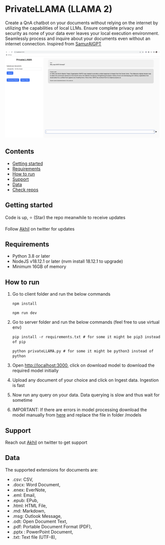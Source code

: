 # PrivateLLAMA (LLAMA 2)

Create a QnA chatbot on your documents without relying on the internet by utilizing the capabilities of local LLMs. Ensure complete privacy and security as none of your data ever leaves your local execution environment. Seamlessly process and inquire about your documents even without an internet connection. Inspired from [SamurAIGPT](https://github.com/SamurAIGPT)

<img width="948" alt="pgpt" src="screenshot.png">

## Contents

* [Getting started](#getting-started)
* [Requirements](#requirements)
* [How to run](#how-to-run)
* [Support](#support)
* [Data](#data)
* [Check repos](#check-repos)

## Getting started

Code is up, ⭐ (Star) the repo meanwhile to receive updates

Follow [Akhil](https://twitter.com/akhilkarun) on twitter for updates

## Requirements

* Python 3.8 or later
* NodeJS v18.12.1 or later (nvm install 18.12.1 to upgrade)
* Minimum 16GB of memory

## How to run

1. Go to client folder and run the below commands

   ```shell
   npm install   
   ```

   ```shell
   npm run dev
   ```

2. Go to server folder and run the below commands (feel free to use virtual env)

   ```shell
   pip install -r requirements.txt # for some it might be pip3 instead of pip
   ```

   ```shell
   python privateLLAMA.py # for some it might be python3 instead of python
   ```

3. Open <http://localhost:3000>, click on download model to download the required model initially

4. Upload any document of your choice and click on Ingest data. Ingestion is fast

5. Now run any query on your data. Data querying is slow and thus wait for sometime

6. IMPORTANT: If there are errors in model processing download the model manually from [here](https://huggingface.co/TheBloke/Llama-2-7B-GGML/blob/main/llama-2-7b.ggmlv3.q2_K.bin) and replace the file in folder /models 


## Support

Reach out [Akhil](https://twitter.com/akhilkarun) on twitter to get support

## Data

The supported extensions for documents are:

* .csv: CSV,
* .docx: Word Document,
* .enex: EverNote,
* .eml: Email,
* .epub: EPub,
* .html: HTML File,
* .md: Markdown,
* .msg: Outlook Message,
* .odt: Open Document Text,
* .pdf: Portable Document Format (PDF),
* .pptx : PowerPoint Document,
* .txt: Text file (UTF-8),


